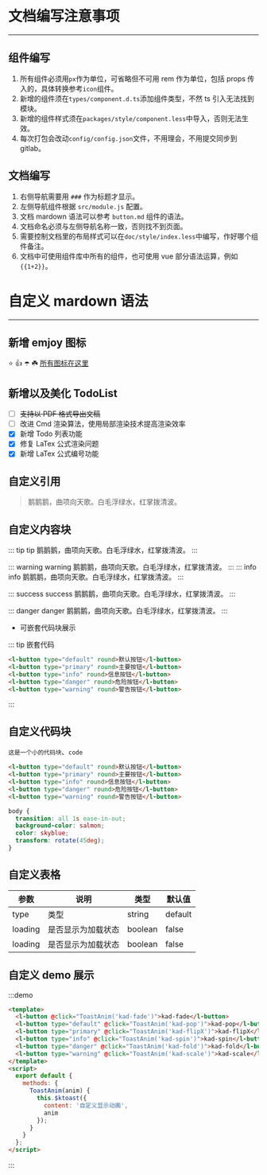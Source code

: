 # 文档编写注意事项

---

## 组件编写

1. 所有组件必须用`px`作为单位，可省略但不可用 rem 作为单位，包括 props 传入的，具体转换参考`icon`组件。
2. 新增的组件须在`types/component.d.ts`添加组件类型，不然 ts 引入无法找到模块。
3. 新增的组件样式须在`packages/style/component.less`中导入，否则无法生效。
4. 每次打包会改动`config/config.json`文件，不用理会，不用提交同步到 gitlab。

## 文档编写

1. 右侧导航需要用 `###` 作为标题才显示。
2. 左侧导航组件根据 `src/module.js` 配置。
3. 文档 mardown 语法可以参考 `button.md` 组件的语法。
4. 文档命名必须与左侧导航名称一致，否则找不到页面。
5. 需要控制文档里的布局样式可以在`doc/style/index.less`中编写，作好哪个组件备注。
6. 文档中可使用组件库中所有的组件，也可使用 vue 部分语法运算，例如<span v-pre>`{{1+2}}`</span>。

# 自定义 mardown 语法

---

## 新增 emjoy 图标

:star: :+1: :open_umbrella: :shamrock:
<a href="https://github.com/markdown-it/markdown-it-emoji/blob/master/lib/data/full.json" target="_blank">所有图标在这里</a>

## 新增以及美化 TodoList

- [ ] ~~支持以 PDF 格式导出文稿~~
- [ ] 改进 Cmd 渲染算法，使用局部渲染技术提高渲染效率
- [x] 新增 Todo 列表功能
- [x] 修复 LaTex 公式渲染问题
- [x] 新增 LaTex 公式编号功能

## 自定义引用

> 鹅鹅鹅，曲项向天歌。白毛浮绿水，红掌拨清波。

## 自定义内容块

::: tip tip
鹅鹅鹅，曲项向天歌。白毛浮绿水，红掌拨清波。
:::

::: warning warning
鹅鹅鹅，曲项向天歌。白毛浮绿水，红掌拨清波。
:::
::: info info
鹅鹅鹅，曲项向天歌。白毛浮绿水，红掌拨清波。
:::

::: success success
鹅鹅鹅，曲项向天歌。白毛浮绿水，红掌拨清波。
:::

::: danger danger
鹅鹅鹅，曲项向天歌。白毛浮绿水，红掌拨清波。
:::

- 可嵌套代码块展示

::: tip 嵌套代码

```html
<l-button type="default" round>默认按钮</l-button>
<l-button type="primary" round>主要按钮</l-button>
<l-button type="info" round>信息按钮</l-button>
<l-button type="danger" round>危险按钮</l-button>
<l-button type="warning" round>警告按钮</l-button>
```

:::

## 自定义代码块

`这是一个小的代码块`、`code`

```html
<l-button type="default" round>默认按钮</l-button>
<l-button type="primary" round>主要按钮</l-button>
<l-button type="info" round>信息按钮</l-button>
<l-button type="danger" round>危险按钮</l-button>
<l-button type="warning" round>警告按钮</l-button>
```

```css
body {
  transition: all 1s ease-in-out;
  background-color: salmon;
  color: skyblue;
  transform: rotate(45deg);
}
```

## 自定义表格

| 参数    | 说明               | 类型    | 默认值  |
| ------- | ------------------ | ------- | ------- |
| type    | 类型               | string  | default |
| loading | 是否显示为加载状态 | boolean | false   |
| loading | 是否显示为加载状态 | boolean | false   |

## 自定义 demo 展示

:::demo

```html
<template>
  <l-button @click="ToastAnim('kad-fade')">kad-fade</l-button>
  <l-button type="default" @click="ToastAnim('kad-pop')">kad-pop</l-button>
  <l-button type="primary" @click="ToastAnim('kad-flipX')">kad-flipX</l-button>
  <l-button type="info" @click="ToastAnim('kad-spin')">kad-spin</l-button>
  <l-button type="danger" @click="ToastAnim('kad-fold')">kad-fold</l-button>
  <l-button type="warning" @click="ToastAnim('kad-scale')">kad-scale</l-button>
</template>
<script>
  export default {
    methods: {
      ToastAnim(anim) {
        this.$ktoast({
          content: '自定义显示动画',
          anim
        });
      }
    }
  };
</script>
```

:::

